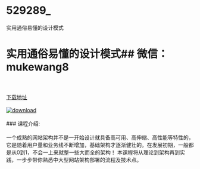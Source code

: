 # 529289_
实用通俗易懂的设计模式
# 实用通俗易懂的设计模式## 微信：mukewang8
<br/></br>[下载地址](http://www.36tz.cn/article/529289 "下载地址")
<br/></br>[![download](http://36tz.cn/muke_img/2019_12_356-39-300x205.jpg "下载地址")](http://www.36tz.cn/article/529289 "下载地址")
<br/></br>### 课程介绍:<br/></br>一个成熟的网站架构并不是一开始设计就具备高可用、高伸缩、高性能等特性的，它是随着用户量和业务线不断增加，基础架构才逐渐健壮的。在发展初期，一般都是从0到1，不会一上来就整一些大而全的架构！
本课程将从理论到架构再到实践，一步步带你熟悉中大型网站架构部署的流程及技术点。


 
